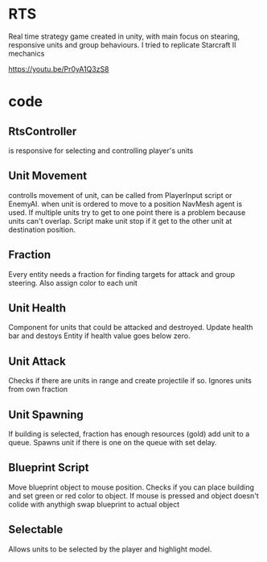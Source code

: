 # RTS
Real time strategy game created in unity, with main focus on stearing, responsive units and group behaviours. I tried to replicate Starcraft II mechanics

https://youtu.be/Pr0yA1Q3zS8
# code
## RtsController
is responsive for selecting and controlling player's units
## Unit Movement
controlls movement of unit, can be called from PlayerInput script or EnemyAI. when unit is ordered to move to a position NavMesh agent is used. If multiple units try to get to one point there is a problem because units can't overlap. Script make unit stop if it get to the other unit at destination position.
## Fraction
Every entity needs a fraction for finding targets for attack and group steering. Also assign color to each unit
## Unit Health
Component for units that could be attacked and destroyed. Update health bar and destoys Entity if health value goes below zero.
## Unit Attack
Checks if there are units in range and create projectile if so. Ignores units from own fraction
## Unit Spawning
If building is selected, fraction has enough resources (gold) add unit to a queue. Spawns unit if there is one on the queue with set delay.
## Blueprint Script
Move blueprint object to mouse position. Checks if you can place building and set green or red color to object. If mouse is pressed and object doesn't colide with anythigh swap blueprint to actual object
## Selectable
Allows units to be selected by the player and highlight model.